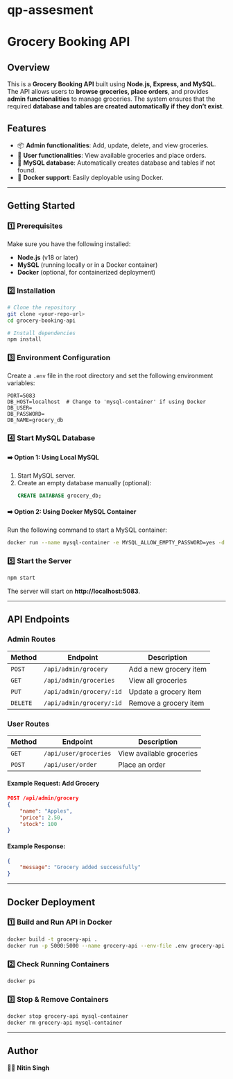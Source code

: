 # qp-assesment

# Grocery Booking API

## **Overview**
This is a **Grocery Booking API** built using **Node.js, Express, and MySQL**. The API allows users to **browse groceries, place orders**, and provides **admin functionalities** to manage groceries. The system ensures that the required **database and tables are created automatically if they don’t exist**.

## **Features**
- 📦 **Admin functionalities**: Add, update, delete, and view groceries.
- 🛒 **User functionalities**: View available groceries and place orders.
- 💾 **MySQL database**: Automatically creates database and tables if not found.
- 🐳 **Docker support**: Easily deployable using Docker.

---

## **Getting Started**
### **1️⃣ Prerequisites**
Make sure you have the following installed:
- **Node.js** (v18 or later)
- **MySQL** (running locally or in a Docker container)
- **Docker** (optional, for containerized deployment)

### **2️⃣ Installation**
```sh
# Clone the repository
git clone <your-repo-url>
cd grocery-booking-api

# Install dependencies
npm install
```

### **3️⃣ Environment Configuration**
Create a `.env` file in the root directory and set the following environment variables:
```env
PORT=5083
DB_HOST=localhost  # Change to 'mysql-container' if using Docker
DB_USER=
DB_PASSWORD=
DB_NAME=grocery_db
```

### **4️⃣ Start MySQL Database**
#### **➡️ Option 1: Using Local MySQL**
1. Start MySQL server.
2. Create an empty database manually (optional):
   ```sql
   CREATE DATABASE grocery_db;
   ```

#### **➡️ Option 2: Using Docker MySQL Container**
Run the following command to start a MySQL container:
```sh
docker run --name mysql-container -e MYSQL_ALLOW_EMPTY_PASSWORD=yes -d -p 3306:3306 mysql:5.7
```

### **5️⃣ Start the Server**
```sh
npm start
```
The server will start on **http://localhost:5083**.

---

## **API Endpoints**
### **Admin Routes**
| Method | Endpoint | Description |
|--------|---------|-------------|
| `POST` | `/api/admin/grocery` | Add a new grocery item |
| `GET`  | `/api/admin/groceries` | View all groceries |
| `PUT`  | `/api/admin/grocery/:id` | Update a grocery item |
| `DELETE` | `/api/admin/grocery/:id` | Remove a grocery item |

### **User Routes**
| Method | Endpoint | Description |
|--------|---------|-------------|
| `GET`  | `/api/user/groceries` | View available groceries |
| `POST` | `/api/user/order` | Place an order |

#### **Example Request: Add Grocery**
```json
POST /api/admin/grocery
{
    "name": "Apples",
    "price": 2.50,
    "stock": 100
}
```

#### **Example Response:**
```json
{
    "message": "Grocery added successfully"
}
```

---

## **Docker Deployment**
### **1️⃣ Build and Run API in Docker**
```sh
docker build -t grocery-api .
docker run -p 5000:5000 --name grocery-api --env-file .env grocery-api
```

### **2️⃣ Check Running Containers**
```sh
docker ps
```

### **3️⃣ Stop & Remove Containers**
```sh
docker stop grocery-api mysql-container
docker rm grocery-api mysql-container
```
---

## **Author**
👨‍💻 **Nitin Singh**
